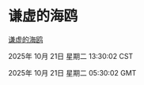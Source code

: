 # 谦虚的海鸥
[谦虚的海鸥](http://59.174.9.160:56308/qxdho/course/base/hotlink/index.php)

2025年 10月 21日 星期二 13:30:02 CST

2025年 10月 21日 星期二 05:30:02 GMT
